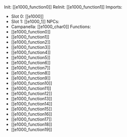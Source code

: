 Init: [[e1000_function0]]
ReInit: [[e1000_function1]]
Imports:
- Slot 0: [[e1000]]
- Slot 1: [[e1000_1]]
NPCs:
- Campanella: [[e1000_char0]]
Functions:
- [[e1000_function0]]
- [[e1000_function1]]
- [[e1000_function2]]
- [[e1000_function3]]
- [[e1000_function4]]
- [[e1000_function5]]
- [[e1000_function6]]
- [[e1000_function7]]
- [[e1000_function8]]
- [[e1000_function9]]
- [[e1000_function10]]
- [[e1000_function11]]
- [[e1000_function12]]
- [[e1000_function13]]
- [[e1000_function14]]
- [[e1000_function15]]
- [[e1000_function16]]
- [[e1000_function17]]
- [[e1000_function18]]
- [[e1000_function19]]
